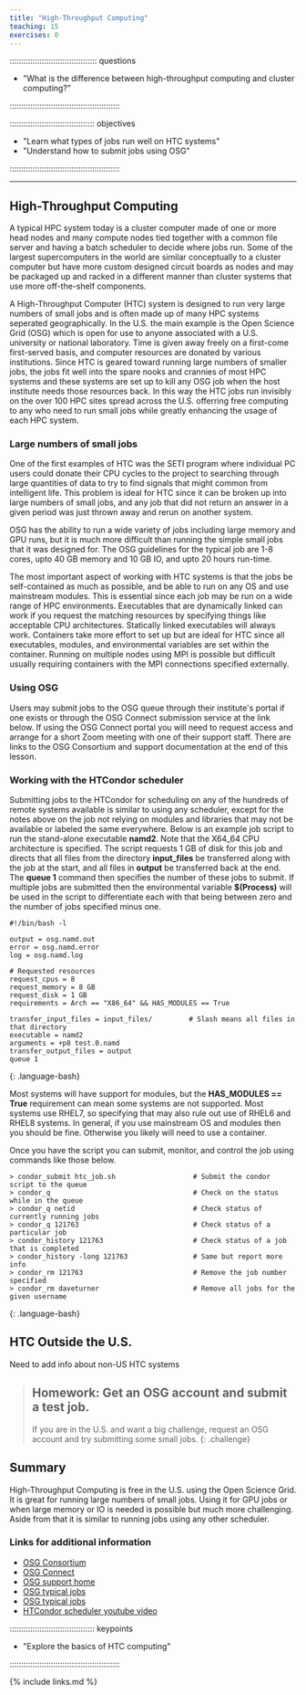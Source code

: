 ```yaml
---
title: "High-Throughput Computing"
teaching: 15
exercises: 0
---
```


:::::::::::::::::::::::::::::::::::::: questions

- "What is the difference between high-throughput computing and cluster computing?"

::::::::::::::::::::::::::::::::::::::::::::::::


::::::::::::::::::::::::::::::::::::: objectives

- "Learn what types of jobs run well on HTC systems"
- "Understand how to submit jobs using OSG"

::::::::::::::::::::::::::::::::::::::::::::::::

---

## High-Throughput Computing

A typical HPC system today is a cluster computer made of one or
more head nodes and many compute nodes tied together with a common
file server and having a batch scheduler to decide where jobs run.
Some of the largest supercomputers in the world are similar conceptually
to a cluster computer but have more custom designed circuit boards as
nodes and may be packaged up and racked in a different manner than
cluster systems that use more off-the-shelf components.

A High-Throughput Computer (HTC) system is designed to run very
large numbers of small jobs and is often made up of many HPC
systems seperated geographically.
In the U.S. the main example is the Open Science Grid (OSG)
which is open for use to anyone associated with a U.S. university
or national laboratory.
Time is given away freely on a first-come first-served basis,
and computer resources are donated by various institutions.
Since HTC is geared toward running large numbers of smaller jobs,
the jobs fit well into the spare nooks and crannies of most
HPC systems and these systems are set up to kill any OSG job
when the host institute needs those resources back.
In this way the HTC jobs run invisibly on the over 100 HPC sites
spread across the U.S. offerring free computing to any who
need to run small jobs while greatly enhancing the usage
of each HPC system.


### Large numbers of small jobs

One of the first examples of HTC was the SETI program
where individual PC users could donate their CPU cycles
to the project to searching through large quantities of
data to try to find signals that might common from 
intelligent life.  This problem is ideal for HTC since
it can be broken up into large numbers of small jobs, and
any job that did not return an answer in a given period was
just thrown away and rerun on another system.

OSG has the ability to run a wide variety of jobs including
large memory and GPU runs, but it is much more difficult than
running the simple small jobs that it was designed for.
The OSG guidelines for the typical job are 
1-8 cores, upto 40 GB memory and 10 GB IO, and upto 20 hours run-time.

The most important aspect of working with HTC systems is that the jobs
be self-contained as much as possible, and be able to run on 
any OS and use mainstream modules.
This is essential since each job may be run on a wide range of
HPC environments.
Executables that are dynamically linked can work if you request the
matching resources by specifying things like acceptable CPU architectures.
Statically linked executables will always work.
Containers take more effort to set up but are ideal for HTC since
all executables, modules, and environmental variables are set 
within the container.
Running on multiple nodes using MPI is possible but difficult
usually requiring containers with the MPI connections specified
externally.


### Using OSG

Users may submit jobs to the OSG queue through their
institute's portal if one exists or through the
OSG Connect submission service at the link below.
If using the OSG Connect portal you will need to request
access and arrange for a short Zoom meeting with one
of their support staff.
There are links to the OSG Consortium and support documentation
at the end of this lesson.


### Working with the HTCondor scheduler

Submitting jobs to the HTCondor for scheduling on any of the 
hundreds of remote systems available is similar to using any
scheduler, except for the notes above on the job not relying on
modules and libraries that may not be available or labeled the same
everywhere.
Below is an example job script to run the stand-alone executable 
**namd2**.
Note that the X64_64 CPU architecture is specified.
The script requests 1 GB of disk for this job and directs
that all files from the directory **input_files** be transferred
along with the job at the start, and all files in **output** be
transferred back at the end.
The **queue 1** command then specifies the number of these jobs
to submit.  If multiple jobs are submitted then the environmental
variable **$(Process)** will be used in the script to differentiate each
with that being between zero and the number of jobs specified minus one.

~~~
#!/bin/bash -l
 
output = osg.namd.out
error = osg.namd.error
log = osg.namd.log
 
# Requested resources
request_cpus = 8
request_memory = 8 GB
request_disk = 1 GB
requirements = Arch == "X86_64" && HAS_MODULES == True
 
transfer_input_files = input_files/         # Slash means all files in that directory
executable = namd2
arguments = +p8 test.0.namd
transfer_output_files = output
queue 1
~~~
{: .language-bash}

Most systems will have support for modules, but the **HAS_MODULES == True** 
requirement can mean some systems are not supported.
Most systems use RHEL7, so specifying that may also rule out use
of RHEL6 and RHEL8 systems.  In general, if you use mainstream OS and
modules then you should be fine.  Otherwise you likely will need
to use a container.

Once you have the script you can submit, monitor, and
control the job using commands like those below.

~~~
> condor_submit htc_job.sh                   # Submit the condor script to the queue
> condor_q                                   # Check on the status while in the queue
> condor_q netid                             # Check status of currently running jobs
> condor_q 121763                            # Check status of a particular job
> condor_history 121763                      # Check status of a job that is completed
> condor_history -long 121763                # Same but report more info
> condor_rm 121763                           # Remove the job number specified
> condor_rm daveturner                       # Remove all jobs for the given username
~~~
{: .language-bash}



## HTC Outside the U.S.

Need to add info about non-US HTC systems


> ## Homework: Get an OSG account and submit a test job.
> If you are in the U.S. and want a big challenge, request an OSG account and
> try submitting some small jobs.
{: .challenge}

## Summary

High-Throughput Computing is free in the U.S. using the Open Science Grid.
It is great for running large numbers of small jobs.
Using it for GPU jobs or when large memory or IO is needed is possible
but much more challenging.
Aside from that it is similar to running jobs using any other scheduler.


### Links for additional information

* [OSG Consortium](https://osg-htc.org)
* [OSG Connect](https://connect.osg-htc.org)
* [OSG support home](https://support.opensciencegrid.org/support/home)
* [OSG typical jobs](https://osg-htc.org/services/open_science_pool.html)
* [OSG typical jobs](https://support.opensciencegrid.org/support/solutions/articles/5000632058-is-the-open-science-grid-for-you-)
* [HTCondor scheduler youtube video](https://www.youtube.com/watch?v=oMAvxsFJaw4)


::::::::::::::::::::::::::::::::::::: keypoints

- "Explore the basics of HTC computing"

::::::::::::::::::::::::::::::::::::::::::::::::

{% include links.md %}

